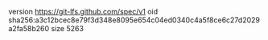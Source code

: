 version https://git-lfs.github.com/spec/v1
oid sha256:a3c12bcec8e79f3d348e8095e654c04ed0340c4a5f8ce6c27d2029a2fa58b260
size 5263
